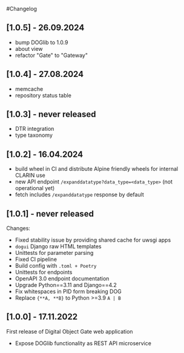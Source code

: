 #Changelog
## [1.0.5] - 26.09.2024
- bump DOGlib to 1.0.9
- about view
- refactor "Gate" to "Gateway"

## [1.0.4] - 27.08.2024
- memcache
- repository status table

## [1.0.3] - never released
- DTR integration
- type taxonomy

## [1.0.2] - 16.04.2024
- build wheel in CI and distribute Alpine friendly wheels for internal CLARIN
  use
- new API endpoint `/expanddatatype?data_type=<data_type>` (not operational yet)
- fetch includes `/expanddatatype` response by default

## [1.0.1] - never released
Changes:
- Fixed stability issue by providing shared cache for uwsgi apps
- `dogui` Django raw HTML templates
- Unittests for parameter parsing
- Fixed CI pipeline
- Build config with `.toml + Poetry`
- Unittests for endpoints
- OpenAPI 3.0 endpoint documentation
- Upgrade Python==3.11 and Django==4.2
- Fix whitespaces in PID form breaking DOG
- Replace `{**A, **B}` to Python >=3.9 `A | B`

## [1.0.0] - 17.11.2022
First release of Digital Object Gate web application
- Expose DOGlib functionality as REST API microservice

